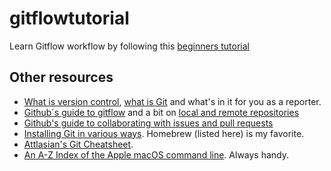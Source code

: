 # gitflowtutorial
Learn Gitflow workflow by following this [beginners tutorial](https://www.atlassian.com/git/tutorials/learn-git-with-bitbucket-cloud)

## Other resources
- [What is version control](https://www.atlassian.com/git/tutorials/what-is-version-control), [what is Git](https://www.atlassian.com/git/tutorials/what-is-git) and what's in it for you as a reporter.
- [Github´s guide to gitflow](https://guides.github.com/introduction/flow/) and a bit on [local and remote repositories](https://help.github.com/categories/managing-remotes/) 
- [Github's guide to collaborating with issues and pull requests](https://help.github.com/categories/collaborating-with-issues-and-pull-requests/)
- [Installing Git in various ways](https://www.atlassian.com/git/tutorials/install-git). Homebrew (listed here) is my favorite.
- [Attlasian's Git Cheatsheet](https://www.atlassian.com/git/tutorials/atlassian-git-cheatsheet).
- [An A-Z Index of the Apple macOS command line](https://ss64.com/osx/). Always handy.